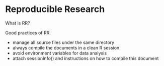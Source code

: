 # Reproducible Research

What is RR?

Good practices of RR.

- manage all source files under the same directory
- always compile the documents in a clean R session
- avoid environment variables for data analysis
- attach sessionInfo() and instructions on how to compile this document


